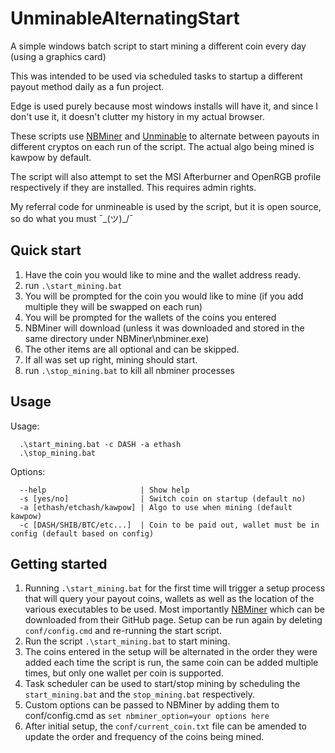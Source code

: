 # UnminableAlternatingStart
A simple windows batch script to start mining a different coin every day (using a graphics card)
 
This was intended to be used via scheduled tasks to startup a different payout method daily as a fun project.

Edge is used purely because most windows installs will have it, and since I don't use it, it doesn't clutter my history in my actual browser.

These scripts use [NBMiner](https://github.com/NebuTech/NBMiner) and [Unminable](https://unmineable.com/) to alternate between payouts in different cryptos on each run of the script. The actual algo being mined is kawpow by default.

The script will also attempt to set the MSI Afterburner and OpenRGB profile respectively if they are installed. This requires admin rights.

My referral code for unmineable is used by the script, but it is open source, so do what you must ¯\_(ツ)_/¯

## Quick start
1. Have the coin you would like to mine and the wallet address ready.
1. run `.\start_mining.bat`
1. You will be prompted for the coin you would like to mine (if you add multiple they will be swapped on each run)
1. You will be prompted for the wallets of the coins you entered
1. NBMiner will download (unless it was downloaded and stored in the same directory under NBMiner\nbminer.exe)
1. The other items are all optional and can be skipped.
1. If all was set up right, mining should start.
1. run `.\stop_mining.bat` to kill all nbminer processes

## Usage
Usage:
```
  .\start_mining.bat -c DASH -a ethash
  .\stop_mining.bat
```

Options:
```
  --help                     | Show help
  -s [yes/no]                | Switch coin on startup (default no)
  -a [ethash/etchash/kawpow] | Algo to use when mining (default kawpow)
  -c [DASH/SHIB/BTC/etc...]  | Coin to be paid out, wallet must be in config (default based on config)
```

## Getting started
1. Running `.\start_mining.bat` for the first time will trigger a setup process that will query your payout coins, wallets as well as the location of the various executables to be used. Most importantly [NBMiner](https://github.com/NebuTech/NBMiner) which can be downloaded from their GitHub page. Setup can be run again by deleting `conf/config.cmd` and re-running the start script.
1. Run the script `.\start_mining.bat` to start mining.
1. The coins entered in the setup will be alternated in the order they were added each time the script is run, the same coin can be added multiple times, but only one wallet per coin is supported.
1. Task scheduler can be used to start/stop mining by scheduling the `start_mining.bat` and the `stop_mining.bat` respectively.
1. Custom options can be passed to NBMiner by adding them to conf/config.cmd as `set nbminer_option=your options here`
1. After initial setup, the `conf/current_coin.txt` file can be amended to update the order and frequency of the coins being mined.
